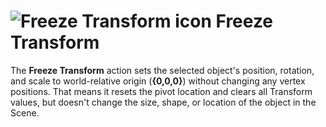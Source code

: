 # ![Freeze Transform icon](images/icons/Freeze_Transform.png) Freeze Transform

The __Freeze Transform__ action sets the selected object's position, rotation, and scale to world-relative origin (**{0,0,0}**) without changing any vertex positions. That means it resets the pivot location and clears all Transform values, but doesn't change the size, shape, or location of the object in the Scene.

